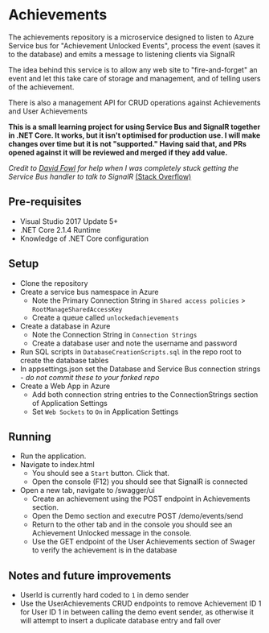 # Achievements

The achievements repository is a microservice designed to listen to Azure Service bus for "Achievement Unlocked Events", process the event (saves it to the database) and emits a message to listening clients via SignalR

The idea behind this service is to allow any web site to "fire-and-forget" an event and let this take care of storage and management, and of telling users of the achievement.

There is also a management API for CRUD operations against Achievements and User Achievements

**This is a small learning project for using Service Bus and SignalR together in .NET Core. It works, but it isn't optimised for production use. I will make changes over time but it is not "supported." Having said that, and PRs opened against it will be reviewed and merged if they add value.**

*Credit to [David Fowl](https://stackoverflow.com/users/45091/davidfowl) for help when I was completely stuck getting the Service Bus handler to talk to SignalR* [(Stack Overflow)](https://stackoverflow.com/questions/52470647/how-to-access-signalr-connection-from-azure-service-bus-event-handler)

## Pre-requisites

- Visual Studio 2017 Update 5+
- .NET Core 2.1.4 Runtime
- Knowledge of .NET Core configuration

## Setup

- Clone the repository
- Create a service bus namespace in Azure
  - Note the Primary Connection String in `Shared access policies` > `RootManageSharedAccessKey`
  - Create a queue called `unlockedachievements`
- Create a database in Azure
    - Note the Connection String in `Connection Strings`
    - Create a database user and note the username and password
- Run SQL scripts in `DatabaseCreationScripts.sql` in the repo root to create the database tables
- In appsettings.json set the Database and Service Bus connection strings - *do not commit these to your forked repo*
- Create a Web App in Azure
    - Add both connection string entries to the ConnectionStrings section of Application Settings
    - Set `Web Sockets` to `On` in Application Settings

## Running

- Run the application.
- Navigate to index.html
  - You should see a `Start` button. Click that.
  - Open the console (F12) you should see that SignalR is connected
- Open a new tab, navigate to /swagger/ui
  - Create an achievement using the POST endpoint in Achievements section.
  - Open the Demo section and executre POST /demo/events/send
  - Return to the other tab and in the console you should see an Achievement Unlocked message in the console.
  - Use the GET endpoint of the User Achievements section of Swager to verify the achievement is in the database

## Notes and future improvements

- UserId is currently hard coded to `1` in demo sender
- Use the UserAchievements CRUD endpoints to remove Achievement ID 1 for User ID 1 in between calling the demo event sender, as otherwise it will attempt to insert a duplicate database entry and fall over
